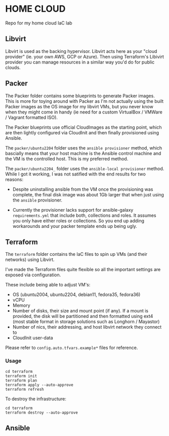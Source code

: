 # HOME CLOUD

Repo for my home cloud IaC lab

## Libvirt

Libvirt is used as the backing hypervisor. Libvirt acts here as your "cloud provider" (ie. your own AWS, GCP or Azure). Then using Terraform's Libivirt provider you can manage resources in a similar way you'd do for public clouds.    

## Packer

The Packer folder contains some blueprints to generate Packer images. This is more for toying around with Packer as I'm not actually using the built Packer images as the OS image for my libvirt VMs, but you never know when they might come in handy (ie need for a custom VirtualBox / VMWare / Vagrant formatted ISO).

The Packer blueprints use official CloudImages as the starting point, which are then lightly configured via CloudInit and then finally provisioned using Ansible.

The `packer/ubuntu2204` folder uses the `ansible provisioner` method, which bascially means that your host machine is the Ansible control machine and the VM is the controlled host. This is my preferred method.

The `packer/ubuntu2204_` folder uses the `ansible-local provisioner` method. While I got it working, I was not satified with the end results for two reasons:

- Despite uninstalling ansible from the VM once the provisioning was complete, the final disk image was about 1Gb larger that when just using the `ansible` provisioner.

- Currently the provisioner lacks support for ansible-galaxy `requirements.yml` that include both, collections and roles. It assumes you only have either roles or collections. So you end up adding workarounds and your packer template ends up being ugly. 

## Terraform

The `terraform` folder contains the IaC files to spin up VMs (and their networks) using Libvirt.

I've made the Terraform files quite flexible so all the important settings are exposed via configuration.

These include being able to adjust VM's:

- OS (ubuntu2004, ubuntu2204, debian11, fedora35, fedora36)
- vCPU
- Memory
- Number of disks, their size and mount point (if any). If a mount is provided, the disk will be partitioned and then formatted using ext4 (most stable format in storage solutions such as Longhorn / Mayastor)
- Number of nics, their addressing, and host libvirt network they connect to
- CloudInit user-data

Please refer to `config.auto.tfvars.example*` files for reference.

### Usage

```
cd terraform
terraform init
terraform plan
terraform apply --auto-approve
terraform refresh
```

To destroy the infrastructure:

```
cd terraform
terraform destroy --auto-approve
```

## Ansible
